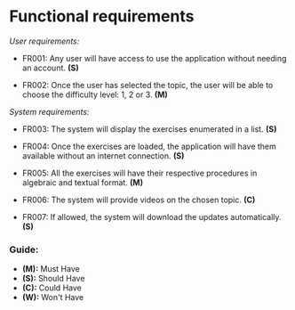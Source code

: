 # Functional requirements

_User requirements:_

* FR001: Any user will have access to use the application without needing an account. **(S)**

* FR002: Once the user has selected the topic, the user will be able to choose the difficulty level: 1, 2 or 3. **(M)**

_System requirements:_

* FR003: The system will display the exercises enumerated in a list. **(S)**

* FR004: Once the exercises are loaded, the application will have them available without an internet connection. **(S)**

* FR005: All the exercises will have their respective procedures in algebraic and textual format. **(M)**

* FR006: The system will provide videos on the chosen topic. **(C)**

* FR007: If allowed, the system will download the updates automatically. **(S)**

### Guide:
+ **(M):** Must Have
+ **(S):** Should Have
+ **(C):** Could Have
+ **(W):** Won't Have
